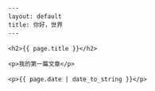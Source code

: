    　　---
    　　layout: default
    　　title: 你好，世界
    　　---

    　　<h2>{{ page.title }}</h2>

    　　<p>我的第一篇文章</p>

    　　<p>{{ page.date | date_to_string }}</p>
